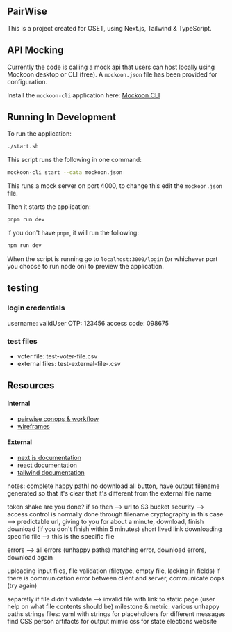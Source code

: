 ## PairWise

This is a project created for OSET, using Next.js, Tailwind & TypeScript.

## API Mocking

Currently the code is calling a mock api that users can host locally using Mockoon desktop or CLI (free). A `mockoon.json` file has been provided for configuration.

Install the `mockoon-cli` application here: [Mockoon CLI](https://mockoon.com/cli/)

## Running In Development

To run the application:

```bash
./start.sh
```

This script runs the following in one command:

```bash
mockoon-cli start --data mockoon.json
```

This runs a mock server on port 4000, to change this edit the `mockoon.json` file.

Then it starts the application:

```bash
pnpm run dev
```

if you don't have `pnpm`, it will run the following:

```bash
npm run dev
```

When the script is running go to `localhost:3000/login` (or whichever port you choose to run node on) to preview the application.

## testing

### login credentials

username: validUser
OTP: 123456
access code: 098675

### test files

- voter file: test-voter-file.csv
- external files: test-external-file-<n>.csv

## Resources

#### Internal

- [pairwise conops & workflow](https://docs.google.com/document/d/1JIL2kQANz_pyP2Z-YCqlTyn5595EyPsQnsGMst7a39o/edit?usp=sharing)
- [wireframes](https://www.figma.com/design/25k6fBGSBYl8rezSaTsyB9/PairWise-Wireframes?node-id=1015170-1451&t=wcGBJeYdb9x7uQe5-1)

#### External

- [next.js documentation](https://nextjs.org/docs)
- [react documentation](https://react.dev/reference/react)
- [tailwind documentation](https://tailwindcss.com/docs)


notes:
complete happy path! no download all button, have output filename generated so that it's clear that it's different from the external file name

token shake are you done? if so then --> url to S3 bucket
security --> access control is normally done through filename cryptography
in this case --> predictable url, giving to you for about a minute, download, finish download (if you don't finish within 5 minutes) short lived link
downloading specific file --> this is the specific file

errors --> all errors (unhappy paths)
matching error, download errors, download again

uploading input files, file validation (filetype, empty file, lacking in fields) if there is communication error between client and server, communicate oops (try again)

separetly if file didn't validate --> invalid file with link to static page (user help on what file contents should be)
milestone & metric: various unhappy paths
strings files: yaml with strings for placeholders for different messages
find CSS person
artifacts for output
mimic css for state elections website
